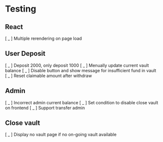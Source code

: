 # Testing

## React

[ _ ] Multiple rerendering on page load

## User Deposit

[ _ ] Deposit 2000, only deposit 1000
[ _ ] Menually update current vault balance
[ _ ] Disable button and show message for insufficient fund in vault
[ _ ] Reset claimable amount after withdraw

## Admin

[ _ ] Incorrect admin current balance
[ _ ] Set condition to disable close vault on frontend
[ _ ] Support transfer admin

## Close vault

[ _ ] Display no vault page if no on-going vault available
